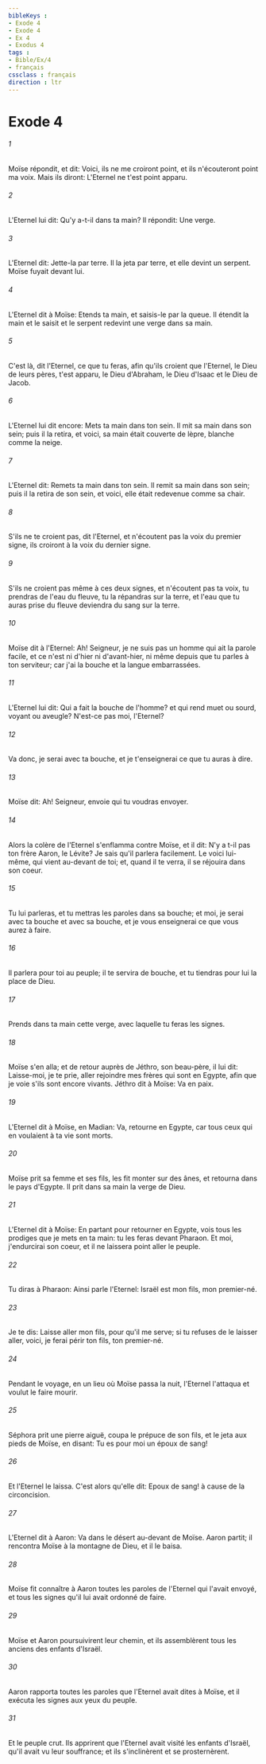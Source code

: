 ```yaml
---
bibleKeys : 
- Exode 4
- Exode 4
- Ex 4
- Exodus 4
tags : 
- Bible/Ex/4
- français
cssclass : français
direction : ltr
---
```


# Exode 4

###### 1
Moïse répondit, et dit: Voici, ils ne me croiront point, et ils n'écouteront point ma voix. Mais ils diront: L'Eternel ne t'est point apparu.
###### 2
L'Eternel lui dit: Qu'y a-t-il dans ta main? Il répondit: Une verge.
###### 3
L'Eternel dit: Jette-la par terre. Il la jeta par terre, et elle devint un serpent. Moïse fuyait devant lui.
###### 4
L'Eternel dit à Moïse: Etends ta main, et saisis-le par la queue. Il étendit la main et le saisit et le serpent redevint une verge dans sa main.
###### 5
C'est là, dit l'Eternel, ce que tu feras, afin qu'ils croient que l'Eternel, le Dieu de leurs pères, t'est apparu, le Dieu d'Abraham, le Dieu d'Isaac et le Dieu de Jacob.
###### 6
L'Eternel lui dit encore: Mets ta main dans ton sein. Il mit sa main dans son sein; puis il la retira, et voici, sa main était couverte de lèpre, blanche comme la neige.
###### 7
L'Eternel dit: Remets ta main dans ton sein. Il remit sa main dans son sein; puis il la retira de son sein, et voici, elle était redevenue comme sa chair.
###### 8
S'ils ne te croient pas, dit l'Eternel, et n'écoutent pas la voix du premier signe, ils croiront à la voix du dernier signe.
###### 9
S'ils ne croient pas même à ces deux signes, et n'écoutent pas ta voix, tu prendras de l'eau du fleuve, tu la répandras sur la terre, et l'eau que tu auras prise du fleuve deviendra du sang sur la terre.
###### 10
Moïse dit à l'Eternel: Ah! Seigneur, je ne suis pas un homme qui ait la parole facile, et ce n'est ni d'hier ni d'avant-hier, ni même depuis que tu parles à ton serviteur; car j'ai la bouche et la langue embarrassées.
###### 11
L'Eternel lui dit: Qui a fait la bouche de l'homme? et qui rend muet ou sourd, voyant ou aveugle? N'est-ce pas moi, l'Eternel?
###### 12
Va donc, je serai avec ta bouche, et je t'enseignerai ce que tu auras à dire.
###### 13
Moïse dit: Ah! Seigneur, envoie qui tu voudras envoyer.
###### 14
Alors la colère de l'Eternel s'enflamma contre Moïse, et il dit: N'y a t-il pas ton frère Aaron, le Lévite? Je sais qu'il parlera facilement. Le voici lui-même, qui vient au-devant de toi; et, quand il te verra, il se réjouira dans son coeur.
###### 15
Tu lui parleras, et tu mettras les paroles dans sa bouche; et moi, je serai avec ta bouche et avec sa bouche, et je vous enseignerai ce que vous aurez à faire.
###### 16
Il parlera pour toi au peuple; il te servira de bouche, et tu tiendras pour lui la place de Dieu.
###### 17
Prends dans ta main cette verge, avec laquelle tu feras les signes.
###### 18
Moïse s'en alla; et de retour auprès de Jéthro, son beau-père, il lui dit: Laisse-moi, je te prie, aller rejoindre mes frères qui sont en Egypte, afin que je voie s'ils sont encore vivants. Jéthro dit à Moïse: Va en paix.
###### 19
L'Eternel dit à Moïse, en Madian: Va, retourne en Egypte, car tous ceux qui en voulaient à ta vie sont morts.
###### 20
Moïse prit sa femme et ses fils, les fit monter sur des ânes, et retourna dans le pays d'Egypte. Il prit dans sa main la verge de Dieu.
###### 21
L'Eternel dit à Moïse: En partant pour retourner en Egypte, vois tous les prodiges que je mets en ta main: tu les feras devant Pharaon. Et moi, j'endurcirai son coeur, et il ne laissera point aller le peuple.
###### 22
Tu diras à Pharaon: Ainsi parle l'Eternel: Israël est mon fils, mon premier-né.
###### 23
Je te dis: Laisse aller mon fils, pour qu'il me serve; si tu refuses de le laisser aller, voici, je ferai périr ton fils, ton premier-né.
###### 24
Pendant le voyage, en un lieu où Moïse passa la nuit, l'Eternel l'attaqua et voulut le faire mourir.
###### 25
Séphora prit une pierre aiguë, coupa le prépuce de son fils, et le jeta aux pieds de Moïse, en disant: Tu es pour moi un époux de sang!
###### 26
Et l'Eternel le laissa. C'est alors qu'elle dit: Epoux de sang! à cause de la circoncision.
###### 27
L'Eternel dit à Aaron: Va dans le désert au-devant de Moïse. Aaron partit; il rencontra Moïse à la montagne de Dieu, et il le baisa.
###### 28
Moïse fit connaître à Aaron toutes les paroles de l'Eternel qui l'avait envoyé, et tous les signes qu'il lui avait ordonné de faire.
###### 29
Moïse et Aaron poursuivirent leur chemin, et ils assemblèrent tous les anciens des enfants d'Israël.
###### 30
Aaron rapporta toutes les paroles que l'Eternel avait dites à Moïse, et il exécuta les signes aux yeux du peuple.
###### 31
Et le peuple crut. Ils apprirent que l'Eternel avait visité les enfants d'Israël, qu'il avait vu leur souffrance; et ils s'inclinèrent et se prosternèrent.
